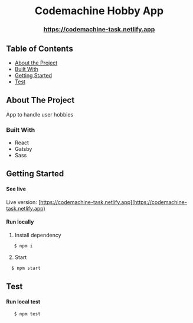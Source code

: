   <h1 align="center">Codemachine Hobby App</h1>
  <h3 align="center"><a href="https://codemachine-task.netlify.app">https://codemachine-task.netlify.app</a></h3>
<!-- TABLE OF CONTENTS -->

## Table of Contents

- [About the Project](#about-the-project)
- [Built With](#built-with)
- [Getting Started](#getting-started)
- [Test](#test)

<!-- ABOUT THE PROJECT -->

## About The Project

App to handle user hobbies

### Built With

- React
- Gatsby
- Sass

<!-- GETTING STARTED -->

## Getting Started

#### See live

Live version: [https://codemachine-task.netlify.app](https://codemachine-task.netlify.app)

#### Run locally

1. Install dependency

```bash
   $ npm i
```

2.  Start

```bash
  $ npm start
```

<!-- Test -->

## Test

#### Run local test

```bash
   $ npm test
```
